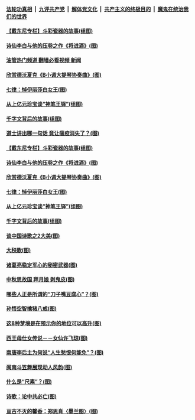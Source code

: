 ####  [法轮功真相](../../../../basic/blob/master/README.md?t=09190231) &nbsp;|&nbsp; [九评共产党](../../../../9ping.md/blob/master/README.md?t=09190231) &nbsp;|&nbsp; [解体党文化](../../../../jtdwh.md/blob/master/README.md?t=09190231)  &nbsp;|&nbsp; [共产主义的终极目的](../../../../gczydzjmd.md/blob/master/README.md?t=09190231) &nbsp;|&nbsp; [魔鬼在统治我们的世界](../../../../mgztzwmdsj.md/blob/master/README.md?t=09190231) 

#### [【戴东尼专栏】斗彩瓷器的故事(组图)](../pages/p7/1012026.md?t=09190231) 

#### [诗仙李白与他的压卷之作《将进酒》(图)](../pages/p7/1016892.md?t=09190231) 

#### [油管热门频道 翻墙必看视频 新闻](http://45.76.130.85:81/youtube.html?09190231)

#### [欣赏德沃夏克《B小调大提琴协奏曲》(图)](../pages/p7/1016197.md?t=09190231) 

#### [七律：悼伊丽莎白女王(图)](../pages/p7/1016882.md?t=09190231) 

#### [从上亿元珍宝谈“神笔王铎”(组图)](../pages/p7/1016868.md?t=09190231) 

#### [千字文背后的故事(组图)](../pages/p7/1016899.md?t=09190231) 

#### [道士讲出哪一句话 竟让瘟疫消失了？(图)](../pages/p7/1016989.md?t=09190231) 

#### [【戴东尼专栏】斗彩瓷器的故事(组图)](../pages/p7/1012026.md?t=09190231) 

#### [诗仙李白与他的压卷之作《将进酒》(图)](../pages/p7/1016892.md?t=09190231) 

#### [欣赏德沃夏克《B小调大提琴协奏曲》(图)](../pages/p7/1016197.md?t=09190231) 

#### [七律：悼伊丽莎白女王(图)](../pages/p7/1016882.md?t=09190231) 

#### [从上亿元珍宝谈“神笔王铎”(组图)](../pages/p7/1016868.md?t=09190231) 

#### [千字文背后的故事(组图)](../pages/p7/1016899.md?t=09190231) 

#### [谈中国诗歌之2大美(图)](../pages/p7/1016739.md?t=09190231) 

#### [大秧歌(图)](../pages/p7/1015591.md?t=09190231) 

#### [诸葛亮稳定军心的秘密武器(图)](../pages/p7/1016450.md?t=09190231) 

#### [中秋思故国 拜月娘 剥鬼皮(图)](../pages/p7/1015573.md?t=09190231) 

#### [哪些人正是所谓的“刀子嘴豆腐心”？(图)](../pages/p7/1014216.md?t=09190231) 

#### [孙悟空智擒猪八戒(图)](../pages/p7/1015590.md?t=09190231) 

#### [这8种梦境是在预示你的地位可以高升(图)](../pages/p7/1013124.md?t=09190231) 

#### [西王母仕女传说－－女仙许飞琼(图)](../pages/p7/1016661.md?t=09190231) 

#### [南唐李后主为何说“人生愁恨何能免”？(图)](../pages/p7/1014994.md?t=09190231) 

#### [闽南斗笠舞展现动人风韵(图)](../pages/p7/1015589.md?t=09190231) 

#### [什么是“尺素”？(图)](../pages/p7/1016606.md?t=09190231) 

#### [诗歌：论中共必亡(图)](../pages/p7/1016533.md?t=09190231) 

#### [亘古不灭的馨香：郑思肖〈墨兰图〉(图)](../pages/p7/1016446.md?t=09190231) 

<img src='http://gfw-breaker.win/goodnews/indexes/p7.md' width='0px' height='0px'/>
